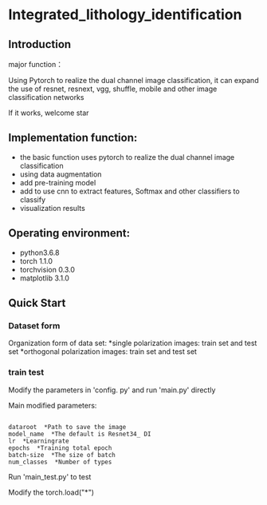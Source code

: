 # Integrated_lithology_identification


## Introduction

major function：

Using Pytorch to realize the dual channel image classification, it can expand the use of resnet, resnext, vgg, shuffle, mobile and other image classification networks

If it works, welcome star

## Implementation function:
* the basic function uses pytorch to realize the dual channel image classification
* using data augmentation
* add pre-training model
* add to use cnn to extract features, Softmax and other classifiers to classify
* visualization results

## Operating environment:
* python3.6.8
* torch 1.1.0
* torchvision 0.3.0
* matplotlib 3.1.0

## Quick Start

### Dataset form
 Organization form of data set:
*single polarization images: train set and test set
*orthogonal polarization images: train set and test set

### train test

Modify the parameters in 'config. py' and run 'main.py' directly


Main modified parameters:

```

dataroot  *Path to save the image
model_name  *The default is Resnet34_ DI
lr  *Learningrate
epochs  *Training total epoch
batch-size  *The size of batch
num_classes  *Number of types

```

Run 'main_test.py' to test

Modify the torch.load("*")
